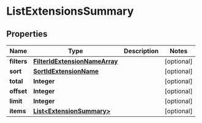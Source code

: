 
# ListExtensionsSummary

## Properties
Name | Type | Description | Notes
------------ | ------------- | ------------- | -------------
**filters** | [**FilterIdExtensionNameArray**](FilterIdExtensionNameArray.md) |  |  [optional]
**sort** | [**SortIdExtensionName**](SortIdExtensionName.md) |  |  [optional]
**total** | **Integer** |  |  [optional]
**offset** | **Integer** |  |  [optional]
**limit** | **Integer** |  |  [optional]
**items** | [**List&lt;ExtensionSummary&gt;**](ExtensionSummary.md) |  |  [optional]



